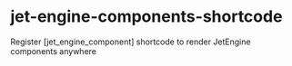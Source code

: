 # jet-engine-components-shortcode
Register [jet_engine_component] shortcode to render JetEngine components anywhere
